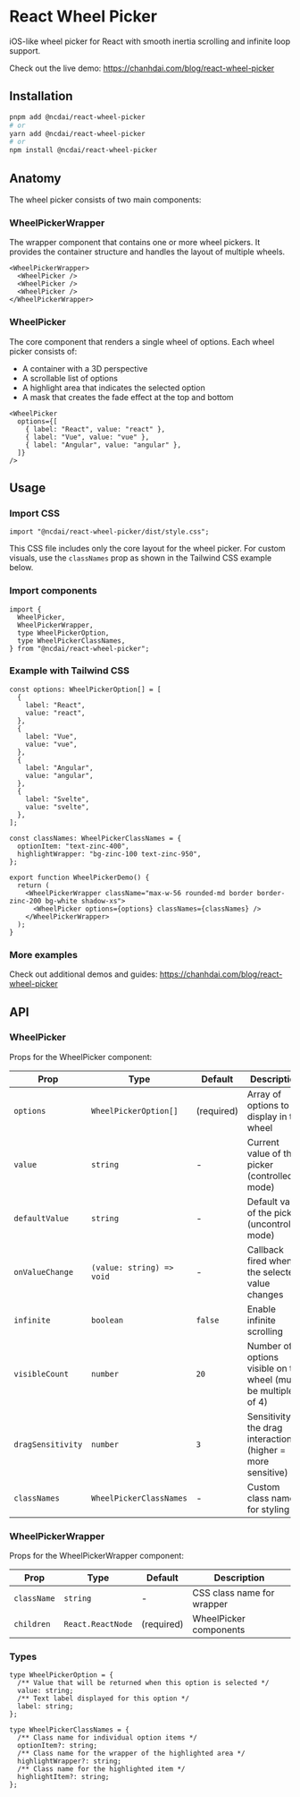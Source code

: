 # React Wheel Picker

iOS-like wheel picker for React with smooth inertia scrolling and infinite loop support.

Check out the live demo: https://chanhdai.com/blog/react-wheel-picker

## Installation

```bash
pnpm add @ncdai/react-wheel-picker
# or
yarn add @ncdai/react-wheel-picker
# or
npm install @ncdai/react-wheel-picker
```

## Anatomy

The wheel picker consists of two main components:

### WheelPickerWrapper

The wrapper component that contains one or more wheel pickers. It provides the container structure and handles the layout of multiple wheels.

```tsx
<WheelPickerWrapper>
  <WheelPicker />
  <WheelPicker />
  <WheelPicker />
</WheelPickerWrapper>
```

### WheelPicker

The core component that renders a single wheel of options. Each wheel picker consists of:

- A container with a 3D perspective
- A scrollable list of options
- A highlight area that indicates the selected option
- A mask that creates the fade effect at the top and bottom

```tsx
<WheelPicker
  options={[
    { label: "React", value: "react" },
    { label: "Vue", value: "vue" },
    { label: "Angular", value: "angular" },
  ]}
/>
```

## Usage

### Import CSS

```tsx
import "@ncdai/react-wheel-picker/dist/style.css";
```

This CSS file includes only the core layout for the wheel picker. For custom visuals, use the `classNames` prop as shown in the Tailwind CSS example below.

### Import components

```tsx
import {
  WheelPicker,
  WheelPickerWrapper,
  type WheelPickerOption,
  type WheelPickerClassNames,
} from "@ncdai/react-wheel-picker";
```

### Example with Tailwind CSS

```tsx
const options: WheelPickerOption[] = [
  {
    label: "React",
    value: "react",
  },
  {
    label: "Vue",
    value: "vue",
  },
  {
    label: "Angular",
    value: "angular",
  },
  {
    label: "Svelte",
    value: "svelte",
  },
];

const classNames: WheelPickerClassNames = {
  optionItem: "text-zinc-400",
  highlightWrapper: "bg-zinc-100 text-zinc-950",
};

export function WheelPickerDemo() {
  return (
    <WheelPickerWrapper className="max-w-56 rounded-md border border-zinc-200 bg-white shadow-xs">
      <WheelPicker options={options} classNames={classNames} />
    </WheelPickerWrapper>
  );
}
```

### More examples

Check out additional demos and guides: https://chanhdai.com/blog/react-wheel-picker

## API

### WheelPicker

Props for the WheelPicker component:

| Prop              | Type                      | Default    | Description                                                    |
| ----------------- | ------------------------- | ---------- | -------------------------------------------------------------- |
| `options`         | `WheelPickerOption[]`     | (required) | Array of options to display in the wheel                       |
| `value`           | `string`                  | -          | Current value of the picker (controlled mode)                  |
| `defaultValue`    | `string`                  | -          | Default value of the picker (uncontrolled mode)                |
| `onValueChange`   | `(value: string) => void` | -          | Callback fired when the selected value changes                 |
| `infinite`        | `boolean`                 | `false`    | Enable infinite scrolling                                      |
| `visibleCount`    | `number`                  | `20`       | Number of options visible on the wheel (must be multiple of 4) |
| `dragSensitivity` | `number`                  | `3`        | Sensitivity of the drag interaction (higher = more sensitive)  |
| `classNames`      | `WheelPickerClassNames`   | -          | Custom class names for styling                                 |

### WheelPickerWrapper

Props for the WheelPickerWrapper component:

| Prop        | Type              | Default    | Description                |
| ----------- | ----------------- | ---------- | -------------------------- |
| `className` | `string`          | -          | CSS class name for wrapper |
| `children`  | `React.ReactNode` | (required) | WheelPicker components     |

### Types

```tsx
type WheelPickerOption = {
  /** Value that will be returned when this option is selected */
  value: string;
  /** Text label displayed for this option */
  label: string;
};

type WheelPickerClassNames = {
  /** Class name for individual option items */
  optionItem?: string;
  /** Class name for the wrapper of the highlighted area */
  highlightWrapper?: string;
  /** Class name for the highlighted item */
  highlightItem?: string;
};
```
